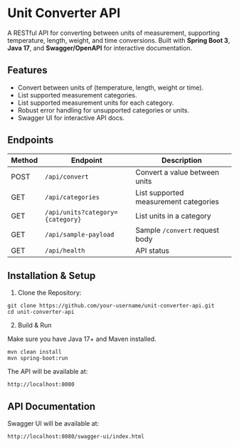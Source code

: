 # Unit Converter API
A RESTful API for converting between units of measurement, supporting temperature, length, weight, and time conversions.
Built with **Spring Boot 3**, **Java 17**, and **Swagger/OpenAPI** for interactive documentation.

## Features
- Convert between units of (temperature, length, weight or time).
- List supported measurement categories.
- List supported measurement units for each category.
- Robust error handling for unsupported categories or units.
- Swagger UI for interactive API docs.

## Endpoints
| Method | Endpoint                               | Description                     |
|--------|----------------------------------------|---------------------------------|
| POST   | `/api/convert` | Convert a value between units |
| GET    | `/api/categories` | List supported measurement categories |
| GET    | `/api/units?category={category}` | List units in a category |
| GET    | `/api/sample-payload` | Sample `/convert` request body |
| GET    | `/api/health` | API status |

##  Installation & Setup
1. Clone the Repository:

```
git clone https://github.com/your-username/unit-converter-api.git
cd unit-converter-api
```

2. Build & Run

Make sure you have Java 17+ and Maven installed.

```
mvn clean install
mvn spring-boot:run
```
The API will be available at:

`http://localhost:8080`

## API Documentation
Swagger UI will be available at:

`http://localhost:8080/swagger-ui/index.html`
 
